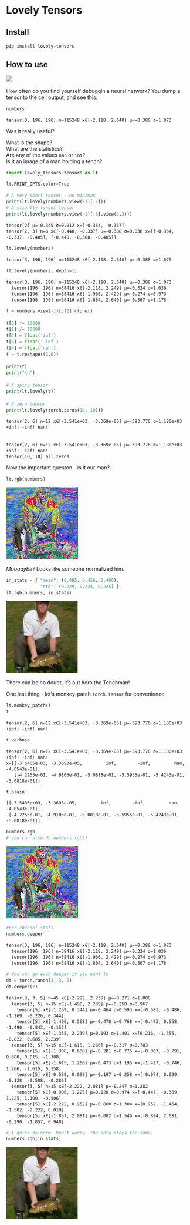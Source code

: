 Lovely Tensors
================

<!-- WARNING: THIS FILE WAS AUTOGENERATED! DO NOT EDIT! -->

## Install

``` sh
pip install lovely-tensors
```

## How to use

![](https://github.com/xl0/lovely-tensors/raw/master/demo.gif)

How often do you find yourself debuggin a neural network? You dump a
tensor to the cell output, and see this:

``` python
numbers
```

    tensor[3, 196, 196] n=115248 x∈[-2.118, 2.640] μ=-0.388 σ=1.073

Was it really useful?

What is the shape?  
What are the statistics?  
Are any of the values `nan` or `int`?  
Is it an image of a man holding a tench?

``` python
import lovely_tensors.tensors as lt
```

``` python
lt.PRINT_OPTS.color=True
```

``` python
# A very short tensor - no min/max
print(lt.lovely(numbers.view(-1)[:2]))
# A slightly longer tensor
print(lt.lovely(numbers.view(-1)[:6].view(2,3)))
```

    tensor[2] μ=-0.345 σ=0.012 x=[-0.354, -0.337]
    tensor[2, 3] n=6 x∈[-0.440, -0.337] μ=-0.388 σ=0.038 x=[[-0.354, -0.337, -0.405], [-0.440, -0.388, -0.405]]

``` python
lt.lovely(numbers)
```

    tensor[3, 196, 196] n=115248 x∈[-2.118, 2.640] μ=-0.388 σ=1.073

``` python
lt.lovely(numbers, depth=1)
```

    tensor[3, 196, 196] n=115248 x∈[-2.118, 2.640] μ=-0.388 σ=1.073
      tensor[196, 196] n=38416 x∈[-2.118, 2.249] μ=-0.324 σ=1.036
      tensor[196, 196] n=38416 x∈[-1.966, 2.429] μ=-0.274 σ=0.973
      tensor[196, 196] n=38416 x∈[-1.804, 2.640] μ=-0.567 σ=1.178

``` python
t = numbers.view(-1)[:12].clone()

t[0] *= 10000
t[1] /= 10000
t[2] = float('inf')
t[3] = float('-inf')
t[4] = float('nan')
t = t.reshape((2,6))

print(t)
print("\n")

# A spicy tensor
print(lt.lovely(t))

# A zero tensor
print(lt.lovely(torch.zeros(10, 10)))
```

    tensor[2, 6] n=12 x∈[-3.541e+03, -3.369e-05] μ=-393.776 σ=1.180e+03 +inf! -inf! nan!


    tensor[2, 6] n=12 x∈[-3.541e+03, -3.369e-05] μ=-393.776 σ=1.180e+03 +inf! -inf! nan!
    tensor[10, 10] all_zeros

Now the important queston - is it our man?

``` python
lt.rgb(numbers)
```

![](index_files/figure-gfm/cell-9-output-1.png)

*Maaaaybe?* Looks like someone normalized him.

``` python
in_stats = { "mean": (0.485, 0.456, 0.406),
             "std": (0.229, 0.224, 0.225) }
lt.rgb(numbers, in_stats)
```

![](index_files/figure-gfm/cell-10-output-1.png)

There can be no doubt, it’s out hero the Tenchman!

One last thing - let’s monkey-patch `torch.Tensor` for convenience.

``` python
lt.monkey_patch()
t
```

    tensor[2, 6] n=12 x∈[-3.541e+03, -3.369e-05] μ=-393.776 σ=1.180e+03 +inf! -inf! nan!

``` python
t.verbose
```

    tensor[2, 6] n=12 x∈[-3.541e+03, -3.369e-05] μ=-393.776 σ=1.180e+03 +inf! -inf! nan!
    x=[[-3.5405e+03, -3.3693e-05,         inf,        -inf,         nan, -4.0543e-01],
       [-4.2255e-01, -4.9105e-01, -5.0818e-01, -5.5955e-01, -5.4243e-01, -5.0818e-01]]

``` python
t.plain
```

    [[-3.5405e+03, -3.3693e-05,         inf,        -inf,         nan, -4.0543e-01],
     [-4.2255e-01, -4.9105e-01, -5.0818e-01, -5.5955e-01, -5.4243e-01, -5.0818e-01]]

``` python
numbers.rgb
# you can also do numbers.rgb()
```

![](index_files/figure-gfm/cell-14-output-1.png)

``` python
#per-channel stats
numbers.deeper
```

    tensor[3, 196, 196] n=115248 x∈[-2.118, 2.640] μ=-0.388 σ=1.073
      tensor[196, 196] n=38416 x∈[-2.118, 2.249] μ=-0.324 σ=1.036
      tensor[196, 196] n=38416 x∈[-1.966, 2.429] μ=-0.274 σ=0.973
      tensor[196, 196] n=38416 x∈[-1.804, 2.640] μ=-0.567 σ=1.178

``` python
# You can go even deeper if you want to
dt = torch.randn(3, 3, 5)
dt.deeper(2)
```

    tensor[3, 3, 5] n=45 x∈[-2.222, 2.239] μ=-0.271 σ=1.008
      tensor[3, 5] n=15 x∈[-1.490, 2.239] μ=-0.250 σ=0.967
        tensor[5] x∈[-1.269, 0.344] μ=-0.464 σ=0.593 x=[-0.681, -0.486, -1.269, -0.226, 0.344]
        tensor[5] x∈[-1.490, 0.568] μ=-0.478 σ=0.768 x=[-0.473, 0.568, -1.490, -0.843, -0.152]
        tensor[5] x∈[-1.355, 2.239] μ=0.193 σ=1.401 x=[0.216, -1.355, -0.822, 0.685, 2.239]
      tensor[3, 5] n=15 x∈[-1.615, 1.266] μ=-0.317 σ=0.783
        tensor[5] x∈[-1.308, 0.680] μ=-0.281 σ=0.775 x=[-0.003, -0.791, 0.680, 0.015, -1.308]
        tensor[5] x∈[-1.615, 1.266] μ=-0.473 σ=1.195 x=[-1.427, -0.746, 1.266, -1.615, 0.158]
        tensor[5] x∈[-0.588, 0.099] μ=-0.197 σ=0.258 x=[-0.074, 0.099, -0.138, -0.588, -0.286]
      tensor[3, 5] n=15 x∈[-2.222, 2.081] μ=-0.247 σ=1.282
        tensor[5] x∈[-0.906, 1.225] μ=0.120 σ=0.974 x=[-0.447, -0.369, 1.225, 1.100, -0.906]
        tensor[5] x∈[-2.222, 0.952] μ=-0.860 σ=1.304 x=[0.952, -1.464, -1.582, -2.222, 0.018]
        tensor[5] x∈[-1.857, 2.081] μ=-0.002 σ=1.546 x=[-0.894, 2.081, -0.290, -1.857, 0.948]

``` python
# A quick de-norm. Don't worry, the data stays the same.
numbers.rgb(in_stats)
```

![](index_files/figure-gfm/cell-17-output-1.png)
